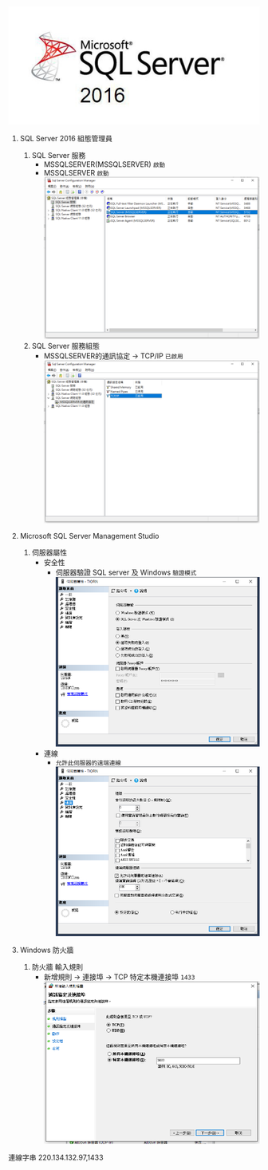 
![SQL server](https://github.com/wdwd2233/Notes/blob/master/Windows/img/MicrosoftSQLServer2016.jpg?raw=true)

1. SQL Server 2016 組態管理員

	1. SQL Server 服務
		* MSSQLSERVER(MSSQLSERVER) `啟動`
		* MSSQLSERVER `啟動`
		![Setting](https://github.com/wdwd2233/Notes/blob/master/Windows/img/SQLConnection.png?raw=true)
	2. SQL Server 服務組態
		* MSSQLSERVER的通訊協定 → TCP/IP `已啟用`
		![Setting](https://github.com/wdwd2233/Notes/blob/master/Windows/img/SQLConnection%20(2).png?raw=true)
		
2. Microsoft SQL Server Management Studio 

	1. 伺服器屬性
		* 安全性 
			* 伺服器驗證 SQL server 及 Windows `驗證模式` 
			![Setting](https://github.com/wdwd2233/Notes/blob/master/Windows/img/SQLConnection%20(3).png?raw=true)
		* 連線
			* `允許此伺服器的遠端連線`
			![Setting](https://github.com/wdwd2233/Notes/blob/master/Windows/img/SQLConnection%20(4).png?raw=true)

3. Windows 防火牆 

	1. 防火牆 輸入規則
		* 新增規則 → 連接埠 → TCP 特定本機連接埠 `1433`
		![Setting](https://github.com/wdwd2233/Notes/blob/master/Windows/img/SQLConnection%20(5).png?raw=true)
		
連線字串 220.134.132.97,1433 